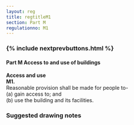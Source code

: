 ```yaml
---
layout: reg
title: regtitleM1
section: Part M
regulationno: M1
---
```


<div class="panel panel-primary">
  <div class="panel-heading">
    <h3 class="panel-title">
      {% include nextprevbuttons.html %}
        <h4>Part M Access to and use of buildings</h4>
    </h3>
  </div>
  <div class="panel-body">
    <p>
        <strong>Access and use</strong><br>
        <strong>M1.</strong><br>
            Reasonable provision shall be made for people to-<br>
            (a) gain access to; and <br>
            (b) use the building and its facilities.
    </p>
  </div>
</div>



### Suggested drawing notes